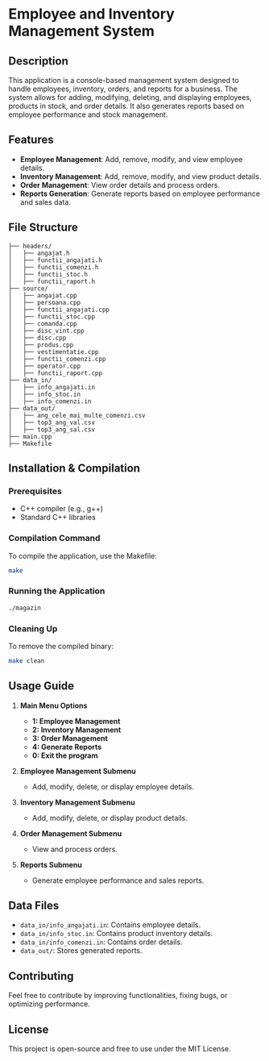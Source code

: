 # Employee and Inventory Management System

## Description
This application is a console-based management system designed to handle employees, inventory, orders, and reports for a business. The system allows for adding, modifying, deleting, and displaying employees, products in stock, and order details. It also generates reports based on employee performance and stock management.

## Features
- **Employee Management**: Add, remove, modify, and view employee details.
- **Inventory Management**: Add, remove, modify, and view product details.
- **Order Management**: View order details and process orders.
- **Reports Generation**: Generate reports based on employee performance and sales data.

## File Structure
```
├── headers/
│   ├── angajat.h
│   ├── functii_angajati.h
│   ├── functii_comenzi.h
│   ├── functii_stoc.h
│   ├── functii_raport.h
├── source/
│   ├── angajat.cpp
│   ├── persoana.cpp
│   ├── functii_angajati.cpp
│   ├── functii_stoc.cpp
│   ├── comanda.cpp
│   ├── disc_vint.cpp
│   ├── disc.cpp
│   ├── produs.cpp
│   ├── vestimentatie.cpp
│   ├── functii_comenzi.cpp
│   ├── operator.cpp
│   ├── functii_raport.cpp
├── data_in/
│   ├── info_angajati.in
│   ├── info_stoc.in
│   ├── info_comenzi.in
├── data_out/
│   ├── ang_cele_mai_multe_comenzi.csv
│   ├── top3_ang_val.csv
│   ├── top3_ang_sal.csv
├── main.cpp
├── Makefile
```

## Installation & Compilation
### Prerequisites
- C++ compiler (e.g., g++)
- Standard C++ libraries

### Compilation Command
To compile the application, use the Makefile:
```sh
make
```

### Running the Application
```sh
./magazin
```

### Cleaning Up
To remove the compiled binary:
```sh
make clean
```

## Usage Guide
1. **Main Menu Options**
   - **1: Employee Management**
   - **2: Inventory Management**
   - **3: Order Management**
   - **4: Generate Reports**
   - **0: Exit the program**

2. **Employee Management Submenu**
   - Add, modify, delete, or display employee details.

3. **Inventory Management Submenu**
   - Add, modify, delete, or display product details.

4. **Order Management Submenu**
   - View and process orders.

5. **Reports Submenu**
   - Generate employee performance and sales reports.

## Data Files
- `data_in/info_angajati.in`: Contains employee details.
- `data_in/info_stoc.in`: Contains product inventory details.
- `data_in/info_comenzi.in`: Contains order details.
- `data_out/`: Stores generated reports.

## Contributing
Feel free to contribute by improving functionalities, fixing bugs, or optimizing performance.

## License
This project is open-source and free to use under the MIT License.

